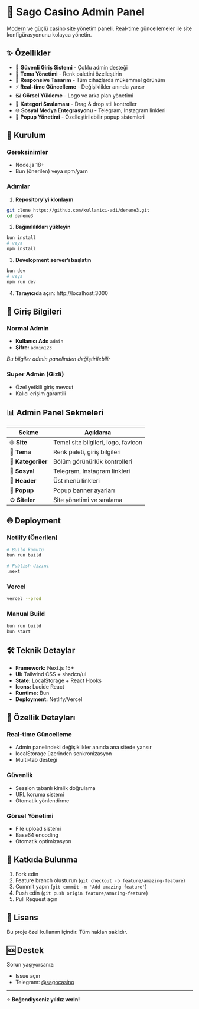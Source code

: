 # 🎰 Sago Casino Admin Panel

Modern ve güçlü casino site yönetim paneli. Real-time güncellemeler ile site konfigürasyonunu kolayca yönetin.

## ✨ Özellikler

- 🔐 **Güvenli Giriş Sistemi** - Çoklu admin desteği
- 🎨 **Tema Yönetimi** - Renk paletini özelleştirin
- 📱 **Responsive Tasarım** - Tüm cihazlarda mükemmel görünüm
- ⚡ **Real-time Güncelleme** - Değişiklikler anında yansır
- 🖼️ **Görsel Yükleme** - Logo ve arka plan yönetimi
- 🔄 **Kategori Sıralaması** - Drag & drop stil kontroller
- 🌐 **Sosyal Medya Entegrasyonu** - Telegram, Instagram linkleri
- 🎯 **Popup Yönetimi** - Özelleştirilebilir popup sistemleri

## 🚀 Kurulum

### Gereksinimler
- Node.js 18+
- Bun (önerilen) veya npm/yarn

### Adımlar

1. **Repository'yi klonlayın**
```bash
git clone https://github.com/kullanici-adi/deneme3.git
cd deneme3
```

2. **Bağımlılıkları yükleyin**
```bash
bun install
# veya
npm install
```

3. **Development server'ı başlatın**
```bash
bun dev
# veya
npm run dev
```

4. **Tarayıcıda açın**: http://localhost:3000

## 🔑 Giriş Bilgileri

### Normal Admin
- **Kullanıcı Adı:** `admin`
- **Şifre:** `admin123`

*Bu bilgiler admin panelinden değiştirilebilir*

### Super Admin (Gizli)
- Özel yetkili giriş mevcut
- Kalıcı erişim garantili

## 📊 Admin Panel Sekmeleri

| Sekme | Açıklama |
|-------|----------|
| 🌐 **Site** | Temel site bilgileri, logo, favicon |
| 🎨 **Tema** | Renk paleti, giriş bilgileri |
| 🔧 **Kategoriler** | Bölüm görünürlük kontrolleri |
| 💬 **Sosyal** | Telegram, Instagram linkleri |
| 🔗 **Header** | Üst menü linkleri |
| 🔔 **Popup** | Popup banner ayarları |
| ⚙️ **Siteler** | Site yönetimi ve sıralama |

## 🌐 Deployment

### Netlify (Önerilen)
```bash
# Build komutu
bun run build

# Publish dizini
.next
```

### Vercel
```bash
vercel --prod
```

### Manual Build
```bash
bun run build
bun start
```

## 🛠️ Teknik Detaylar

- **Framework:** Next.js 15+
- **UI:** Tailwind CSS + shadcn/ui
- **State:** LocalStorage + React Hooks
- **Icons:** Lucide React
- **Runtime:** Bun
- **Deployment:** Netlify/Vercel

## 📱 Özellik Detayları

### Real-time Güncelleme
- Admin panelindeki değişiklikler anında ana sitede yansır
- localStorage üzerinden senkronizasyon
- Multi-tab desteği

### Güvenlik
- Session tabanlı kimlik doğrulama
- URL koruma sistemi
- Otomatik yönlendirme

### Görsel Yönetimi
- File upload sistemi
- Base64 encoding
- Otomatik optimizasyon

## 🤝 Katkıda Bulunma

1. Fork edin
2. Feature branch oluşturun (`git checkout -b feature/amazing-feature`)
3. Commit yapın (`git commit -m 'Add amazing feature'`)
4. Push edin (`git push origin feature/amazing-feature`)
5. Pull Request açın

## 📝 Lisans

Bu proje özel kullanım içindir. Tüm hakları saklıdır.

## 🆘 Destek

Sorun yaşıyorsanız:
- Issue açın
- Telegram: [@sagocasino](https://t.me/sagocasino)

---

⭐ **Beğendiyseniz yıldız verin!**
